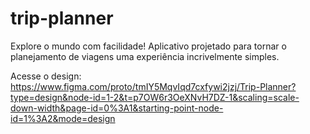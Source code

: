 # trip-planner
Explore o mundo com facilidade! Aplicativo projetado para tornar o planejamento de viagens uma experiência incrivelmente simples.

Acesse o design:
https://www.figma.com/proto/tmIY5MqvIqd7cxfywi2jzj/Trip-Planner?type=design&node-id=1-2&t=p7OW6r3OeXNvH7DZ-1&scaling=scale-down-width&page-id=0%3A1&starting-point-node-id=1%3A2&mode=design
